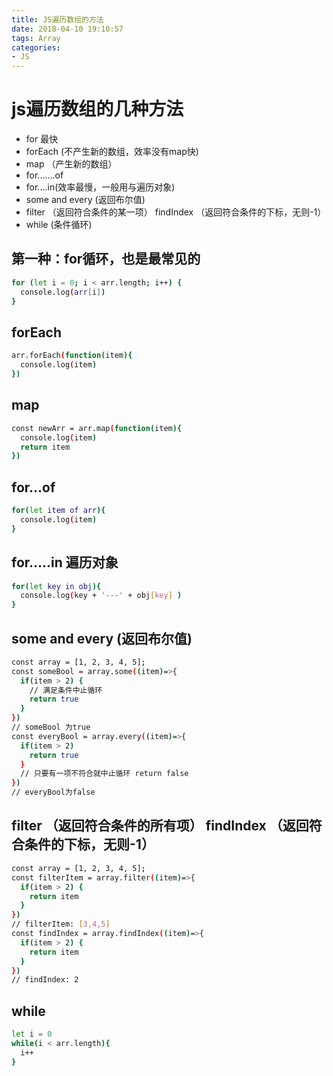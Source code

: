 ```yaml
---
title: JS遍历数组的方法
date: 2018-04-10 19:10:57
tags: Array 
categories: 
- JS
---
```

# js遍历数组的几种方法
* for 最快
* forEach (不产生新的数组，效率没有map快)
* map （产生新的数组）
* for.......of 
* for....in(效率最慢，一般用与遍历对象)
* some and every (返回布尔值)
* filter （返回符合条件的某一项） findIndex （返回符合条件的下标，无则-1）
* while (条件循环)

## 第一种：for循环，也是最常见的
``` bash
for (let i = 0; i < arr.length; i++) {
  console.log(arr[i])
}
```
## forEach
``` bash 
arr.forEach(function(item){
  console.log(item)
})
```
## map
``` bash 
const newArr = arr.map(function(item){
  console.log(item)
  return item
})
```
## for...of
``` bash 
for(let item of arr){
  console.log(item)
}
```
## for.....in 遍历对象
``` bash 
for(let key in obj){
  console.log(key + '---' + obj[key] )
}
```

## some and every (返回布尔值)
``` bash 
const array = [1, 2, 3, 4, 5];
const someBool = array.some((item)=>{
  if(item > 2) {
    // 满足条件中止循环
    return true
  }
})
// someBool 为true
const everyBool = array.every((item)=>{
  if(item > 2) 
    return true
  }
  // 只要有一项不符合就中止循环 return false
})
// everyBool为false
```
## filter （返回符合条件的所有项） findIndex （返回符合条件的下标，无则-1）
``` bash 
const array = [1, 2, 3, 4, 5];
const filterItem = array.filter((item)=>{
  if(item > 2) {
    return item
  }
})
// filterItem: [3,4,5]
const findIndex = array.findIndex((item)=>{
  if(item > 2) {
    return item
  }
})
// findIndex: 2
```
## while
``` bash 
let i = 0
while(i < arr.length){
  i++
}
```





